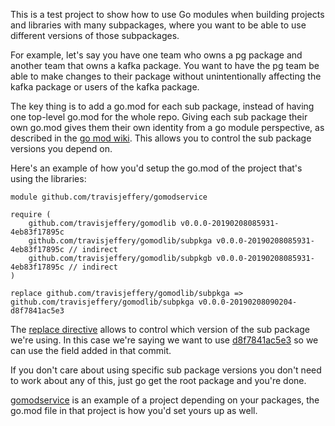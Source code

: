 This is a test project to show how to use Go modules when building projects and libraries with many subpackages, where you want to be able to use different versions of those subpackages.

For example, let's say you have one team who owns a pg package and another team that owns a kafka package. You want to have the pg team be able to make changes to their package without unintentionally affecting the kafka package or users of the kafka package.

The key thing is to add a go.mod for each sub package, instead of having one top-level go.mod for the whole repo. Giving each sub package their own go.mod gives them their own identity from a go module perspective, as described in the [go mod wiki](https://github.com/golang/go/wiki/Modules#gomod). This allows you to control the sub package versions you depend on.

Here's an example of how you'd setup the go.mod of the project that's using the libraries:

~~~
module github.com/travisjeffery/gomodservice

require (
	github.com/travisjeffery/gomodlib v0.0.0-20190208085931-4eb83f17895c
	github.com/travisjeffery/gomodlib/subpkga v0.0.0-20190208085931-4eb83f17895c // indirect
	github.com/travisjeffery/gomodlib/subpkgb v0.0.0-20190208085931-4eb83f17895c // indirect
)

replace github.com/travisjeffery/gomodlib/subpkga => github.com/travisjeffery/gomodlib/subpkga v0.0.0-20190208090204-d8f7841ac5e3
~~~

The [replace directive](https://github.com/golang/go/wiki/Modules#when-should-i-use-the-replace-directive) allows to control which version of the sub package we're using. In this case we're saying we want to use [d8f7841ac5e3](d8f7841ac5e3ae6b428b7b25b308c0ebdea73683) so we can use the field added in that commit.

If you don't care about using specific sub package versions you don't need to work about any of this, just go get the root package and you're done.

[gomodservice](https://github.com/travisjeffery/gomodservice) is an example of a project depending on your packages, the go.mod file in that project is how you'd set yours up as well.
